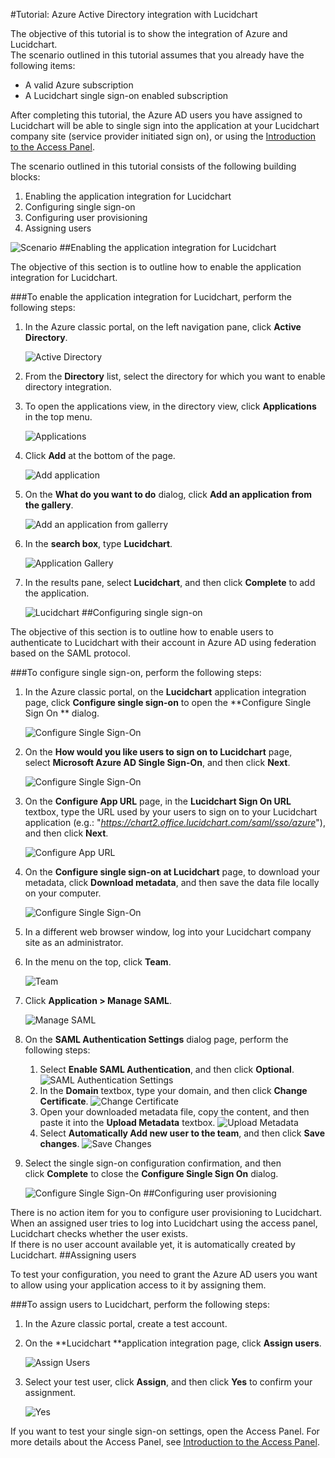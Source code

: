<properties 
    pageTitle="Tutorial: Azure Active Directory integration with Lucidchart | Microsoft Azure" 
    description="Learn how to use Lucidchart with Azure Active Directory to enable single sign-on, automated provisioning, and more!" 
    services="active-directory" 
    authors="jeevansd"  
    documentationCenter="na" 
	manager="femila"/>
<tags 
    ms.service="active-directory" 
    ms.devlang="na" 
    ms.topic="article" 
    ms.tgt_pltfrm="na" 
    ms.workload="identity" 
    ms.date="07/08/2016" 
    ms.author="jeedes" />

#Tutorial: Azure Active Directory integration with Lucidchart
  
The objective of this tutorial is to show the integration of Azure and Lucidchart.  
The scenario outlined in this tutorial assumes that you already have the following items:

-   A valid Azure subscription
-   A Lucidchart single sign-on enabled subscription
  
After completing this tutorial, the Azure AD users you have assigned to Lucidchart will be able to single sign into the application at your Lucidchart company site (service provider initiated sign on), or using the [Introduction to the Access Panel](active-directory-saas-access-panel-introduction.md).
  
The scenario outlined in this tutorial consists of the following building blocks:

1.  Enabling the application integration for Lucidchart
2.  Configuring single sign-on
3.  Configuring user provisioning
4.  Assigning users

![Scenario](./media/active-directory-saas-lucidchart-tutorial/IC791183.png "Scenario")
##Enabling the application integration for Lucidchart
  
The objective of this section is to outline how to enable the application integration for Lucidchart.

###To enable the application integration for Lucidchart, perform the following steps:

1.  In the Azure classic portal, on the left navigation pane, click **Active Directory**.

    ![Active Directory](./media/active-directory-saas-lucidchart-tutorial/IC700993.png "Active Directory")

2.  From the **Directory** list, select the directory for which you want to enable directory integration.

3.  To open the applications view, in the directory view, click **Applications** in the top menu.

    ![Applications](./media/active-directory-saas-lucidchart-tutorial/IC700994.png "Applications")

4.  Click **Add** at the bottom of the page.

    ![Add application](./media/active-directory-saas-lucidchart-tutorial/IC749321.png "Add application")

5.  On the **What do you want to do** dialog, click **Add an application from the gallery**.

    ![Add an application from gallerry](./media/active-directory-saas-lucidchart-tutorial/IC749322.png "Add an application from gallerry")

6.  In the **search box**, type **Lucidchart**.

    ![Application Gallery](./media/active-directory-saas-lucidchart-tutorial/IC791184.png "Application Gallery")

7.  In the results pane, select **Lucidchart**, and then click **Complete** to add the application.

    ![Lucidchart](./media/active-directory-saas-lucidchart-tutorial/IC791185.png "Lucidchart")
##Configuring single sign-on
  
The objective of this section is to outline how to enable users to authenticate to Lucidchart with their account in Azure AD using federation based on the SAML protocol.

###To configure single sign-on, perform the following steps:

1.  In the Azure classic portal, on the **Lucidchart** application integration page, click **Configure single sign-on** to open the **Configure Single Sign On ** dialog.

    ![Configure Single Sign-On](./media/active-directory-saas-lucidchart-tutorial/IC791186.png "Configure Single Sign-On")

2.  On the **How would you like users to sign on to Lucidchart** page, select **Microsoft Azure AD Single Sign-On**, and then click **Next**.

    ![Configure Single Sign-On](./media/active-directory-saas-lucidchart-tutorial/IC791187.png "Configure Single Sign-On")

3.  On the **Configure App URL** page, in the **Lucidchart Sign On URL** textbox, type the URL used by your users to sign on to your Lucidchart application (e.g.: "*https://chart2.office.lucidchart.com/saml/sso/azure*"), and then click **Next**.

    ![Configure App URL](./media/active-directory-saas-lucidchart-tutorial/IC791188.png "Configure App URL")

4.  On the **Configure single sign-on at Lucidchart** page, to download your metadata, click **Download metadata**, and then save the data file locally on your computer.

    ![Configure Single Sign-On](./media/active-directory-saas-lucidchart-tutorial/IC791189.png "Configure Single Sign-On")

5.  In a different web browser window, log into your Lucidchart company site as an administrator.

6.  In the menu on the top, click **Team**.

    ![Team](./media/active-directory-saas-lucidchart-tutorial/IC791190.png "Team")

7.  Click **Application \> Manage SAML**.

    ![Manage SAML](./media/active-directory-saas-lucidchart-tutorial/IC791191.png "Manage SAML")

8.  On the **SAML Authentication Settings** dialog page, perform the following steps:

    1.  Select **Enable SAML Authentication**, and then click **Optional**.
        ![SAML Authentication Settings](./media/active-directory-saas-lucidchart-tutorial/IC791192.png "SAML Authentication Settings")
    2.  In the **Domain** textbox, type your domain, and then click **Change Certificate**.
        ![Change Certificate](./media/active-directory-saas-lucidchart-tutorial/IC791193.png "Change Certificate")
    3.  Open your downloaded metadata file, copy the content, and then paste it into the **Upload Metadata** textbox.
        ![Upload Metadata](./media/active-directory-saas-lucidchart-tutorial/IC791194.png "Upload Metadata")
    4.  Select **Automatically Add new user to the team**, and then click **Save changes**.
        ![Save Changes](./media/active-directory-saas-lucidchart-tutorial/IC791195.png "Save Changes")

9.  Select the single sign-on configuration confirmation, and then click **Complete** to close the **Configure Single Sign On** dialog.

    ![Configure Single Sign-On](./media/active-directory-saas-lucidchart-tutorial/IC791196.png "Configure Single Sign-On")
##Configuring user provisioning
  
There is no action item for you to configure user provisioning to Lucidchart.  
When an assigned user tries to log into Lucidchart using the access panel, Lucidchart checks whether the user exists.  
If there is no user account available yet, it is automatically created by Lucidchart.
##Assigning users
  
To test your configuration, you need to grant the Azure AD users you want to allow using your application access to it by assigning them.

###To assign users to Lucidchart, perform the following steps:

1.  In the Azure classic portal, create a test account.

2.  On the **Lucidchart **application integration page, click **Assign users**.

    ![Assign Users](./media/active-directory-saas-lucidchart-tutorial/IC791197.png "Assign Users")

3.  Select your test user, click **Assign**, and then click **Yes** to confirm your assignment.

    ![Yes](./media/active-directory-saas-lucidchart-tutorial/IC767830.png "Yes")
  
If you want to test your single sign-on settings, open the Access Panel. For more details about the Access Panel, see [Introduction to the Access Panel](active-directory-saas-access-panel-introduction.md).
